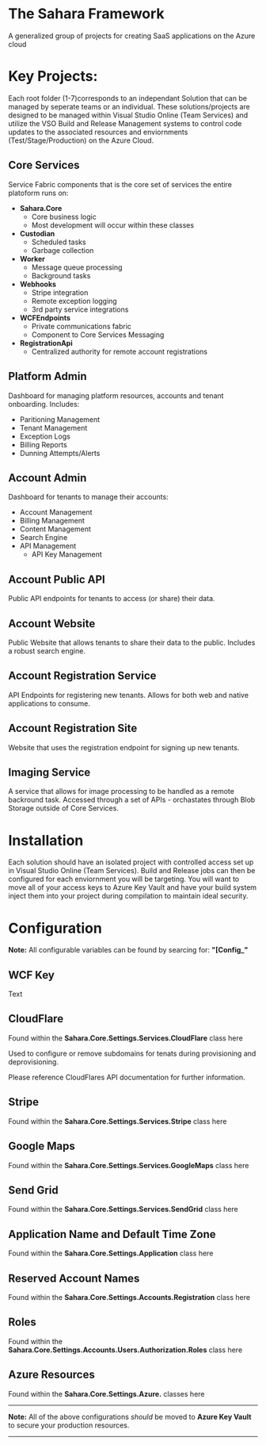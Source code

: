 # The Sahara Framework
A generalized group of projects for creating SaaS applications on the Azure cloud

# Key Projects:

Each root folder (1-7)corresponds to an independant Solution that can be managed by seperate teams or an individual. These solutions/projects are designed to be managed within Visual Studio Online (Team Services) and utilize the VSO Build and Release Management systems to control code updates to the associated resources and enviornments (Test/Stage/Production) on the Azure Cloud.

## Core Services
Service Fabric components that is the core set of services the entire platoform runs on:

  * **Sahara.Core**
    * Core business logic
    * Most development will occur within these classes
  * **Custodian**
    * Scheduled tasks
    * Garbage collection
  * **Worker**
    * Message queue processing
    * Background tasks 
  * **Webhooks**
    * Stripe integration
    * Remote exception logging
    * 3rd party service integrations
  * **WCFEndpoints**
    * Private communications fabric
    * Component to Core Services Messaging  
  * **RegistrationApi**
    * Centralized authority for remote account registrations 

## Platform Admin
Dashboard for managing platform resources, accounts and tenant onboarding. Includes:

  * Paritioning Management
  * Tenant Management
  * Exception Logs
  * Billing Reports
  * Dunning Attempts/Alerts

## Account Admin
Dashboard for tenants to manage their accounts:

  * Account Management
  * Billing Management
  * Content Management
  * Search Engine
  * API Management
    * API Key Management


## Account Public API
Public API endpoints for tenants to access (or share) their data.

## Account Website
Public Website that allows tenants to share their data to the public. Includes a robust search engine.

## Account Registration Service
API Endpoints for registering new tenants. Allows for both web and native applications to consume.

## Account Registration Site
Website that uses the registration endpoint for signing up new tenants.

## Imaging Service
A service that allows for image processing to be handled as a remote backround task. Accessed through a set of APIs - orchastates through Blob Storage outside of Core Services.


# Installation

Each solution should have an isolated project with controlled access set up in Visual Studio Online (Team Services). Build and Release jobs can then be configured for each enviornment you will be targeting. You will want to move all of your access keys to Azure Key Vault and have your build system inject them into your project during compilation to maintain ideal security.


# Configuration

**Note:** All configurable variables can be found by searcing for: **"[Config_"**

## WCF Key
Text

## CloudFlare
Found within the **Sahara.Core.Settings.Services.CloudFlare** class here

Used to configure or remove subdomains for tenats during provisioning and deprovisioning.

Please reference CloudFlares API documentation for further information.

## Stripe
Found within the **Sahara.Core.Settings.Services.Stripe** class here

## Google Maps
Found within the **Sahara.Core.Settings.Services.GoogleMaps** class here

## Send Grid
Found within the **Sahara.Core.Settings.Services.SendGrid** class here

## Application Name and Default Time Zone
Found within the **Sahara.Core.Settings.Application** class here

## Reserved Account Names
Found within the **Sahara.Core.Settings.Accounts.Registration** class here

## Roles
Found within the **Sahara.Core.Settings.Accounts.Users.Authorization.Roles** class here

## Azure Resources
Found within the **Sahara.Core.Settings.Azure.** classes here

---

**Note:** All of the above configurations *should* be moved to **Azure Key Vault** to secure your production resources.

---

